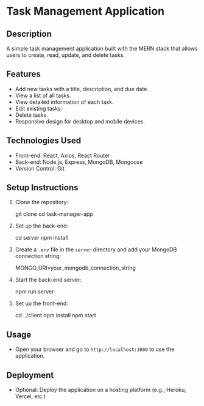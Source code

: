 # Task Management Application

## Description
A simple task management application built with the MERN stack that allows users to create, read, update, and delete tasks.

## Features
- Add new tasks with a title, description, and due date.
- View a list of all tasks.
- View detailed information of each task.
- Edit existing tasks.
- Delete tasks.
- Responsive design for desktop and mobile devices.

## Technologies Used
- Front-end: React, Axios, React Router
- Back-end: Node.js, Express, MongoDB, Mongoose
- Version Control: Git

## Setup Instructions
1. Clone the repository:
    
    git clone <your-repo-url>
    cd task-manager-app
    

2. Set up the back-end:
    
    cd server
    npm install
    

3. Create a `.env` file in the `server` directory and add your MongoDB connection string:
    
    MONGO_URI=your_mongodb_connection_string
    

4. Start the back-end server:
    
    npm run server
    

5. Set up the front-end:
    
    cd ../client
    npm install
    npm start
    

## Usage
- Open your browser and go to `http://localhost:3000` to use the application.

## Deployment
- Optional: Deploy the application on a hosting platform (e.g., Heroku, Vercel, etc.)

